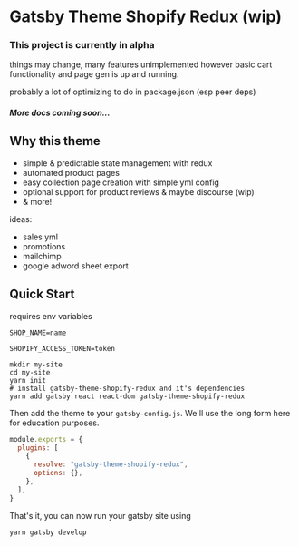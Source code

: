 # Gatsby Theme Shopify Redux (wip)

### This project is currently in alpha
things may change, many features unimplemented however basic cart functionality and page gen is up and running.
 

probably a lot of optimizing to do in package.json (esp peer deps)

##### More docs coming soon...

## Why this theme
- simple & predictable state management with redux
- automated product pages
- easy collection page creation with simple yml config
- optional support for product reviews & maybe discourse (wip)
- & more!

ideas:
- sales yml
- promotions
- mailchimp
- google adword sheet export


## Quick Start

requires env variables

`SHOP_NAME=name`

`SHOPIFY_ACCESS_TOKEN=token`

```shell
mkdir my-site
cd my-site
yarn init
# install gatsby-theme-shopify-redux and it's dependencies
yarn add gatsby react react-dom gatsby-theme-shopify-redux
```

Then add the theme to your `gatsby-config.js`. We'll use the long form
here for education purposes.

```javascript
module.exports = {
  plugins: [
    {
      resolve: "gatsby-theme-shopify-redux",
      options: {},
    },
  ],
}
```

That's it, you can now run your gatsby site using

```shell
yarn gatsby develop
```